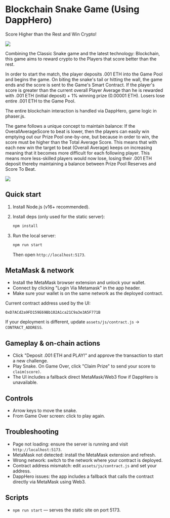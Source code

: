 # Blockchain Snake Game (Using DappHero)
Score Higher than the Rest and Win Crypto!


![](https://i.imgur.com/RWyIiuT.png)

Combining the Classic Snake game and the latest technology: Blockchain, this game aims to reward crypto to the Players that score better than the rest.

In order to start the match, the player deposits .001 ETH into the Game Pool and begins the game. On biting the snake's tail or hitting the wall, the game ends and the score is sent to the Game's Smart Contract. If the player's score is greater than the current overall Player Average than he is rewarded with .001 ETH (initial deposit) + 1% winning prize (0.00001 ETH). Losers lose entire .001 ETH to the Game Pool.

The entire blockchain interaction is handled via DappHero, game logic in phaser.js.

The game follows a unique concept to maintain balance:
If the OverallAverageScore to beat is lower, then the players can easily win emptying out our Prize Pool one-by-one, but because in order to win, the score must be higher than the Total Average Score. This means that with each new win the target to beat (Overall Average) keeps on increasing meaning that it becomes more difficult for each following player. This means more less-skilled players would now lose, losing their .001 ETH deposit thereby maintaining a balance between Prize Pool Reserves and Score To Beat.

![](https://i.imgur.com/F7UJiq8.png)

## Quick start

1. Install Node.js (v16+ recommended).
2. Install deps (only used for the static server):
   
   ```bash
   npm install
   ```

3. Run the local server:
   
   ```bash
   npm run start
   ```
   
   Then open `http://localhost:5173`.

## MetaMask & network

- Install the MetaMask browser extension and unlock your wallet.
- Connect by clicking "Login Via Metamask" in the app header.
- Make sure your wallet is on the same network as the deployed contract.

Current contract address used by the UI:

```
0xD7ACd2a9FD159E69Bb102A1ca21C9a3e3A5F771B
```

If your deployment is different, update `assets/js/contract.js` → `CONTRACT_ADDRESS`.

## Gameplay & on-chain actions

- Click "Deposit .001 ETH and PLAY!" and approve the transaction to start a new challenge.
- Play Snake. On Game Over, click "Claim Prize" to send your score to `claim(score)`.
- The UI includes a fallback direct MetaMask/Web3 flow if DappHero is unavailable.

## Controls

- Arrow keys to move the snake.
- From Game Over screen: click to play again.

## Troubleshooting

- Page not loading: ensure the server is running and visit `http://localhost:5173`.
- MetaMask not detected: install the MetaMask extension and refresh.
- Wrong network: switch to the network where your contract is deployed.
- Contract address mismatch: edit `assets/js/contract.js` and set your address.
- DappHero issues: the app includes a fallback that calls the contract directly via MetaMask using Web3.

## Scripts

- `npm run start` — serves the static site on port 5173.

